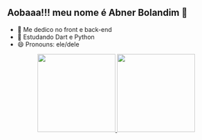 ## Aobaaa!!! meu nome é Abner Bolandim 👋


- 🔭 Me dedico no front e back-end
- 🌱 Estudando Dart e Python
- 😄 Pronouns: ele/dele

<div align="center">
  <a href="https://github.com/Zearck">
  <img height="180em" src="https://github-readme-stats.vercel.app/api?username=Zearck&show_icons=true&theme=dracula&include_all_commits=true&count_private=true"/>
  <img height="180em" src="https://github-readme-stats.vercel.app/api/top-langs/?username=Zearck&layout=compact&langs_count=7&theme=dracula"/>
</div>


